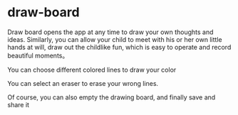 # draw-board

Draw board opens the app at any time to draw your own thoughts and ideas. Similarly, you can allow your child to meet with his or her own little hands at will, draw out the childlike fun, which is easy to operate and record beautiful moments。


You can choose different colored lines to draw your color

You can select an eraser to erase your wrong lines.

Of course, you can also empty the drawing board, and finally save and share it

